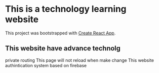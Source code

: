 # This is a technology learning website

This project was bootstrapped with [Create React App](https://github.com/facebook/create-react-app).

## This website have advance technolg

private routing
This page will not reload when make change
This website authintication system based on firebase 